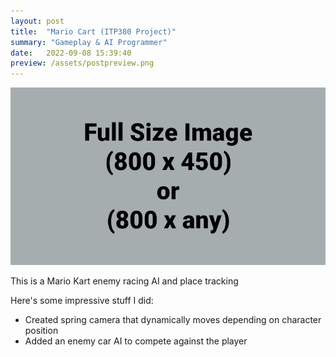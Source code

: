 ```yaml
---
layout: post
title:  "Mario Cart (ITP380 Project)"
summary: "Gameplay & AI Programmer"
date:   2022-09-08 15:39:40
preview: /assets/postpreview.png
---
```


![Picture 1](/assets/fullsize.png)

This is a Mario Kart enemy racing AI and place tracking

Here's some impressive stuff I did:
* Created spring camera that dynamically moves depending on character position
* Added an enemy car AI to compete against the player

